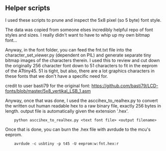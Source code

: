 ## Helper scripts

I used these scripts to prune and inspect the 5x8 pixel (so 5 byte) font style.


The data was copied from someone elses incredibly helpful repo of font styles and sizes. I really didn't want to 
have to whip up my own bitmap font...


Anyway, in the font folder, you can feed the fnt.txt file into the character_set_viewer.py (dependent on PIL) 
and generate separate tiny bitmap images of the characters therein. I used this to review and cut down the originally 256
character font down to 51 characters to fit in the eeprom of the ATtiny45. 51 is tight, but also, there are a lot graphics characters in these fonts that we don't have a specific need for.


credit to user basti79 for the original font: https://github.com/basti79/LCD-fonts/blob/master/5x8_vertikal_LSB_1.asm

Anyway, once that was done, I used the asccihex_to_realhex.py to convert the written out human readable hex to a raw
binary file, exactly 256 bytes in length. output file is automatically given the extension '.hex'.

```
    python asccihex_to_realhex.py <text font file> <output filename>
```


Once that is done, you can burn the .hex file with avrdude to the mcu's eeprom. 
```
    avrdude -c usbtiny -p t45 -U eeprom:w:fnt.hex:r
```

